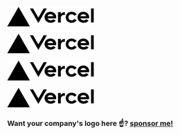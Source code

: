<a href="https://vercel.com/?utm_source=stormix"><img src="./logos/Vercel.svg" width="200px" /></a>

<a href="https://vercel.com/?utm_source=stormix"><img src="./logos/Vercel.svg" width="200px" /></a>

<a href="https://vercel.com/?utm_source=stormix"><img src="./logos/Vercel.svg" width="200px" /></a>

<a href="https://vercel.com/?utm_source=stormix"><img src="./logos/Vercel.svg" width="200px" /></a>

<!-- HERE -->

### Want your company's logo here ☝️? [sponsor me!](https://github.com)
